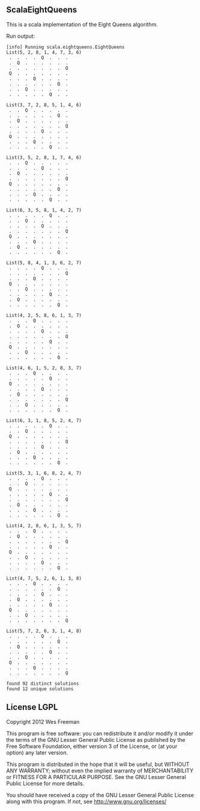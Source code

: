 ## ScalaEightQueens
This is a scala implementation of the Eight Queens algorithm.

Run output:

```
[info] Running scala.eightqueens.EightQueens 
List(5, 2, 8, 1, 4, 7, 3, 6)
 .  .  .  .  Q  .  .  . 
 .  Q  .  .  .  .  .  . 
 .  .  .  .  .  .  .  Q 
 Q  .  .  .  .  .  .  . 
 .  .  .  Q  .  .  .  . 
 .  .  .  .  .  .  Q  . 
 .  .  Q  .  .  .  .  . 
 .  .  .  .  .  Q  .  . 

List(3, 7, 2, 8, 5, 1, 4, 6)
 .  .  Q  .  .  .  .  . 
 .  .  .  .  .  .  Q  . 
 .  Q  .  .  .  .  .  . 
 .  .  .  .  .  .  .  Q 
 .  .  .  .  Q  .  .  . 
 Q  .  .  .  .  .  .  . 
 .  .  .  Q  .  .  .  . 
 .  .  .  .  .  Q  .  . 

List(3, 5, 2, 8, 1, 7, 4, 6)
 .  .  Q  .  .  .  .  . 
 .  .  .  .  Q  .  .  . 
 .  Q  .  .  .  .  .  . 
 .  .  .  .  .  .  .  Q 
 Q  .  .  .  .  .  .  . 
 .  .  .  .  .  .  Q  . 
 .  .  .  Q  .  .  .  . 
 .  .  .  .  .  Q  .  . 

List(6, 3, 5, 8, 1, 4, 2, 7)
 .  .  .  .  .  Q  .  . 
 .  .  Q  .  .  .  .  . 
 .  .  .  .  Q  .  .  . 
 .  .  .  .  .  .  .  Q 
 Q  .  .  .  .  .  .  . 
 .  .  .  Q  .  .  .  . 
 .  Q  .  .  .  .  .  . 
 .  .  .  .  .  .  Q  . 

List(5, 8, 4, 1, 3, 6, 2, 7)
 .  .  .  .  Q  .  .  . 
 .  .  .  .  .  .  .  Q 
 .  .  .  Q  .  .  .  . 
 Q  .  .  .  .  .  .  . 
 .  .  Q  .  .  .  .  . 
 .  .  .  .  .  Q  .  . 
 .  Q  .  .  .  .  .  . 
 .  .  .  .  .  .  Q  . 

List(4, 2, 5, 8, 6, 1, 3, 7)
 .  .  .  Q  .  .  .  . 
 .  Q  .  .  .  .  .  . 
 .  .  .  .  Q  .  .  . 
 .  .  .  .  .  .  .  Q 
 .  .  .  .  .  Q  .  . 
 Q  .  .  .  .  .  .  . 
 .  .  Q  .  .  .  .  . 
 .  .  .  .  .  .  Q  . 

List(4, 6, 1, 5, 2, 8, 3, 7)
 .  .  .  Q  .  .  .  . 
 .  .  .  .  .  Q  .  . 
 Q  .  .  .  .  .  .  . 
 .  .  .  .  Q  .  .  . 
 .  Q  .  .  .  .  .  . 
 .  .  .  .  .  .  .  Q 
 .  .  Q  .  .  .  .  . 
 .  .  .  .  .  .  Q  . 

List(6, 3, 1, 8, 5, 2, 4, 7)
 .  .  .  .  .  Q  .  . 
 .  .  Q  .  .  .  .  . 
 Q  .  .  .  .  .  .  . 
 .  .  .  .  .  .  .  Q 
 .  .  .  .  Q  .  .  . 
 .  Q  .  .  .  .  .  . 
 .  .  .  Q  .  .  .  . 
 .  .  .  .  .  .  Q  . 

List(5, 3, 1, 6, 8, 2, 4, 7)
 .  .  .  .  Q  .  .  . 
 .  .  Q  .  .  .  .  . 
 Q  .  .  .  .  .  .  . 
 .  .  .  .  .  Q  .  . 
 .  .  .  .  .  .  .  Q 
 .  Q  .  .  .  .  .  . 
 .  .  .  Q  .  .  .  . 
 .  .  .  .  .  .  Q  . 

List(4, 2, 8, 6, 1, 3, 5, 7)
 .  .  .  Q  .  .  .  . 
 .  Q  .  .  .  .  .  . 
 .  .  .  .  .  .  .  Q 
 .  .  .  .  .  Q  .  . 
 Q  .  .  .  .  .  .  . 
 .  .  Q  .  .  .  .  . 
 .  .  .  .  Q  .  .  . 
 .  .  .  .  .  .  Q  . 

List(4, 7, 5, 2, 6, 1, 3, 8)
 .  .  .  Q  .  .  .  . 
 .  .  .  .  .  .  Q  . 
 .  .  .  .  Q  .  .  . 
 .  Q  .  .  .  .  .  . 
 .  .  .  .  .  Q  .  . 
 Q  .  .  .  .  .  .  . 
 .  .  Q  .  .  .  .  . 
 .  .  .  .  .  .  .  Q 

List(5, 7, 2, 6, 3, 1, 4, 8)
 .  .  .  .  Q  .  .  . 
 .  .  .  .  .  .  Q  . 
 .  Q  .  .  .  .  .  . 
 .  .  .  .  .  Q  .  . 
 .  .  Q  .  .  .  .  . 
 Q  .  .  .  .  .  .  . 
 .  .  .  Q  .  .  .  . 
 .  .  .  .  .  .  .  Q 

found 92 distinct solutions
found 12 unique solutions
```

## License LGPL
Copyright 2012 Wes Freeman

This program is free software: you can redistribute it and/or modify
it under the terms of the GNU Lesser General Public License as published by
the Free Software Foundation, either version 3 of the License, or
(at your option) any later version.

This program is distributed in the hope that it will be useful,
but WITHOUT ANY WARRANTY; without even the implied warranty of
MERCHANTABILITY or FITNESS FOR A PARTICULAR PURPOSE.  See the
GNU Lesser General Public License for more details.
 
You should have received a copy of the GNU Lesser General Public License
along with this program.  If not, see http://www.gnu.org/licenses/
